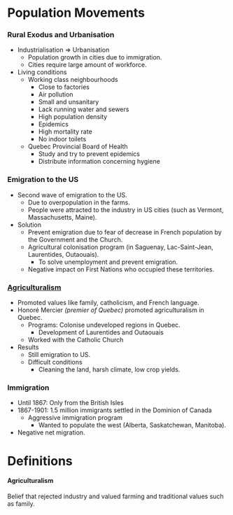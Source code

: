# Population Movements

### Rural Exodus and Urbanisation

* Industrialisation => Urbanisation
  * Population growth in cities due to immigration.
  * Cities require large amount of workforce.
* Living conditions
  * Working class neighbourhoods
    * Close to factories
    * Air pollution
    * Small and unsanitary
    * Lack running water and sewers
    * High population density
    * Epidemics
    * High mortality rate
    * No indoor toilets
  * Quebec Provincial Board of Health
    * Study and try to prevent epidemics
    * Distribute information concerning hygiene

### Emigration to the US

* Second wave of emigration to the US.
  * Due to overpopulation in the farms.
  * People were attracted to the industry in US cities (such as Vermont, Massachusetts, Maine).
* Solution
  * Prevent emigration due to fear of decrease in French population by the Government and the Church.
  * Agricultural colonisation program (in Saguenay, Lac-Saint-Jean, Laurentides, Outaouais).
    * To solve unemployment and prevent emigration.
  * Negative impact on First Nations who occupied these territories.

### [Agriculturalism](#agriculturalism)

* Promoted values like family, catholicism, and French language.
* Honoré Mercier *(premier of Quebec)* promoted agriculturalism in Quebec.
  * Programs: Colonise undeveloped regions in Quebec.
    * Development of Laurentides and Outaouais
  * Worked with the Catholic Church
* Results
  * Still emigration to US.
  * Difficult conditions
    * Cleaning the land, harsh climate, low crop yields.

### Immigration

* Until 1867: Only from the British Isles
* 1867-1901: 1.5 million immigrants settled in the Dominion of Canada
  * Aggressive immigration program
    * Wanted to populate the west (Alberta, Saskatchewan, Manitoba).
* Negative net migration.

# Definitions

#### Agriculturalism

Belief that rejected industry and valued farming and traditional values such as family.